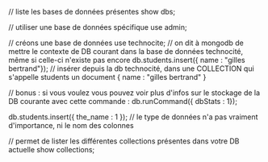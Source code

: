 // liste les bases de données présentes
show dbs;

// utiliser une base de données spécifique
use admin;

// créons une base de données
use technocite; // on dit à mongodb de mettre le contexte de DB courant dans la base de données technocité, même si celle-ci n'existe pas encore
db.students.insert({ name : "gilles bertrand"}); // insérer depuis la db technocité, dans une COLLECTION qui s'appelle students un document { name : "gilles bertrand" }

// bonus : si vous voulez vous pouvez voir plus d'infos sur le stockage de la DB courante avec cette commande :
db.runCommand({ dbStats : 1});

db.students.insert({ the_name : 1 }); // le type de données n'a pas vraiment d'importance, ni le nom des colonnes

// permet de lister les différentes collections présentes dans votre DB actuelle
show collections;
